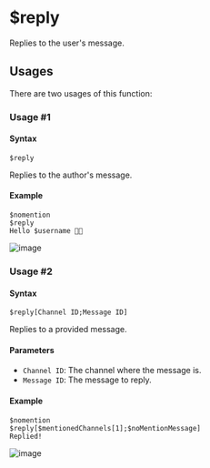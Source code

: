 # $reply
Replies to the user's message.

## Usages
There are two usages of this function:

### Usage #1
#### Syntax
```
$reply
```
Replies to the author's message.

#### Example
```
$nomention
$reply
Hello $username 👋🏻
```
![image](https://user-images.githubusercontent.com/42785890/151721130-51524143-b136-4cfc-b028-694b1d09e84a.png)

### Usage #2
#### Syntax
```
$reply[Channel ID;Message ID]
```
Replies to a provided message.

#### Parameters
- `Channel ID`: The channel where the message is.
- `Message ID`: The message to reply.

#### Example
```
$nomention
$reply[$mentionedChannels[1];$noMentionMessage]
Replied!
```
![image](https://user-images.githubusercontent.com/113247745/199210421-a7833741-34ff-4670-99d5-d756ef85629e.png)
